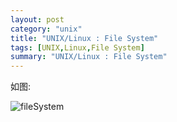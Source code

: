 ```yaml
---
layout: post  
category: "unix"  
title: "UNIX/Linux : File System"  
tags: [UNIX,Linux,File System]  
summary: "UNIX/Linux : File System"  
---
```

如图:

![fileSystem](http://img.blog.csdn.net/20150921183558340?watermark/2/text/aHR0cDovL2Jsb2cuY3Nkbi5uZXQv/font/5a6L5L2T/fontsize/400/fill/I0JBQkFCMA==/dissolve/70/gravity/Center)

